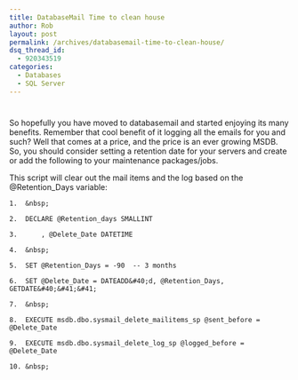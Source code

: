 ```yaml
---
title: DatabaseMail Time to clean house
author: Rob
layout: post
permalink: /archives/databasemail-time-to-clean-house/
dsq_thread_id:
  - 920343519
categories:
  - Databases
  - SQL Server
---
```

# 

So hopefully you have moved to databasemail and started enjoying its many benefits. Remember that cool benefit of it logging all the emails for you and such? Well that comes at a price, and the price is an ever growing MSDB. So, you should consider setting a retention date for your servers and create or add the following to your maintenance packages/jobs.

This script will clear out the mail items and the log based on the @Retention_Days variable:

    1.  &nbsp;
    
    2.  DECLARE @Retention_days SMALLINT
    
    3.  	, @Delete_Date DATETIME
    
    4.  &nbsp;
    
    5.  SET @Retention_Days = -90  -- 3 months
    
    6.  SET @Delete_Date = DATEADD&#40;d, @Retention_Days, GETDATE&#40;&#41;&#41;
    
    7.  &nbsp;
    
    8.  EXECUTE msdb.dbo.sysmail_delete_mailitems_sp @sent_before = @Delete_Date
    
    9.  EXECUTE msdb.dbo.sysmail_delete_log_sp @logged_before = @Delete_Date
    
    10. &nbsp;